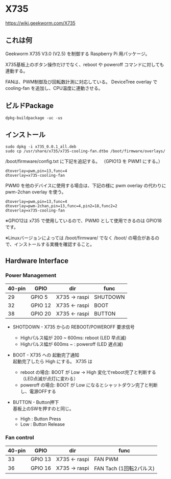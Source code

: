 # X735

https://wiki.geekworm.com/X735

## これは何

Geekworm X735 V3.0 (V2.5) を制御する Raspberry Pi 用パッケージ。

X735基板上のボタン操作だけでなく、reboot や poweroff コマンドに対しても連動する。

FANは、PWM制御及び回転数計測に対応している。
DeviceTree overlay で cooling-fan を追加し、CPU温度に連動させる。

## ビルドPackage

```
dpkg-buildpackage -uc -us
```


## インストール

```
sudo dpkg -i x735_0.0.1_all.deb
sudo cp /usr/share/x735/x735-cooling-fan.dtbo /boot/firmware/overlays/
```

/boot/firmware/config.txt に下記を追記する。
（GPIO13 を PWM1 にする。）
```
dtoverlay=pwm,pin=13,func=4
dtoverlay=x735-cooling-fan
```

PWM0 を他のデバイスに使用する場合は、下記の様に pwm overlay の代わりに pwm-2chan overlay を使う。
```
dtoverlay=pwm,pin=13,func=4
dtoverlay=pwm-2chan,pin=13,func=4,pin2=18,func2=2
dtoverlay=x735-cooling-fan
```

※GPIO12は x735 で使用しているので、PWM0 として使用できるのは GPIO18 です。


※Linuxバージョンによっては /boot/firmware/ でなく /boot/ の場合があるので、インストールする実機を確認すること。

## Hardware Interface

### Power Management

|40-pin|GPIO|dir|func|
|------|---|-|---|
|29|GPIO 5|X735 -> raspi|SHUTDOWN|
|32|GPIO 12|X735 <- raspi|BOOT|
|38|GPIO 20|X735 <- raspi|BUTTON|

* SHOTDOWN - X735 からの REBOOT/POWEROFF 要求信号
  * Highパルス幅が 200 ~ 600ms: reboot (LED 早点滅)
  * Highパルス幅が 600ms ~ : poweroff (LED 遅点滅)

* BOOT - X735 への 起動完了通知  
  起動完了したら High にする。
  X735 は 
  * reboot の場合: BOOT が Low -> High 変化でreboot完了と判断する（LED点滅が点灯に変わる）
  * poweroff の場合: BOOT が Low になるとシャットダウン完了と判断し、電源OFFする 

* BUTTON - Button押下  
基板上のSWを押すのと同じ。
  * High : Button Press
  * Low : Button Release


### Fan control

|40-pin|GPIO|dir|func|
|------|---|-|---|
|33|GPIO 13|X735 <- raspi|FAN PWM|
|36|GPIO 16|X735 -> raspi|FAN Tach (1回転2パルス)|
